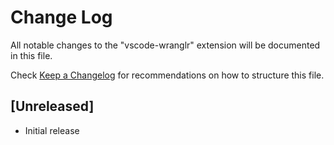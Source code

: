 # Change Log

All notable changes to the "vscode-wranglr" extension will be documented in this file.

Check [Keep a Changelog](http://keepachangelog.com/) for recommendations on how to structure this file.

## [Unreleased]

- Initial release